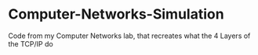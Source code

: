 Computer-Networks-Simulation
============================

Code from my Computer Networks lab, that recreates what the 4 Layers of the TCP/IP do